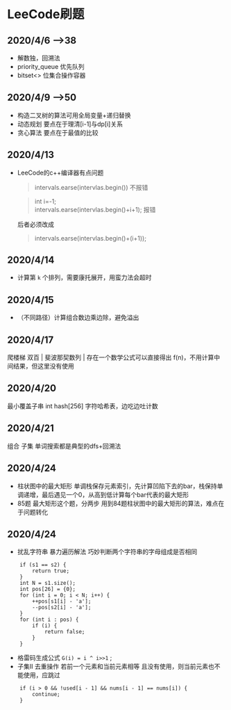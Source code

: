 # LeeCode刷题
## 2020/4/6 -->38
- 解数独，回溯法
- priority_queue 优先队列
- bitset<> 位集合操作容器
## 2020/4/9 -->50
- 构造二叉树的算法可用全局变量+递归替换
- 动态规划 要点在于理清[i-1]与dp[i]关系
- 贪心算法 要点在于最值的比较
## 2020/4/13 
- LeeCode的c++编译器有点问题
    
    > intervals.earse(intervlas.begin())    不报错

    > int i=-1;    
    > intervals.earse(intervlas.begin()+i+1);   报错

    后者必须改成 
    > intervals.earse(intervlas.begin()+(i+1));
## 2020/4/14
- 计算第 `k` 个排列，需要康托展开，用蛮力法会超时
## 2020/4/15
- （不同路径）计算组合数边乘边除，避免溢出
## 2020/4/17 
爬楼梯 双百 | 斐波那契数列 | 存在一个数学公式可以直接得出 f(n)，不用计算中间结果，但这里没有使用
## 2020/4/20
最小覆盖子串 int hash[256] 字符哈希表，边吃边吐计数
## 2020/4/21
组合 子集 单词搜索都是典型的dfs+回溯法
## 2020/4/24 
- 柱状图中的最大矩形 单调栈保存元素索引，先计算凹陷下去的bar，栈保持单调递增，最后遇见一个0，从高到低计算每个bar代表的最大矩形
- 85题 最大矩形这个题，分两步 用到84题柱状图中的最大矩形的算法，难点在于问题转化
## 2020/4/24 
- 扰乱字符串  暴力遍历解法 巧妙判断两个字符串的字母组成是否相同
~~~
    if (s1 == s2) {
        return true;
    }
    int N = s1.size();
    int pos[26] = {0};
    for (int i = 0; i < N; i++) {
        ++pos[s1[i] - 'a'];
        --pos[s2[i] - 'a'];
    }
    for (int i : pos) {
        if (i) {
            return false;
        }
    }
~~~

- 格雷码生成公式 `G(i) = i ^ i>>1` ;
- 子集II 去重操作 若前一个元素和当前元素相等 且没有使用，则当前元素也不能使用，应跳过
~~~ 
    if (i > 0 && !used[i - 1] && nums[i - 1] == nums[i]) {
        continue;
    }
 ~~~